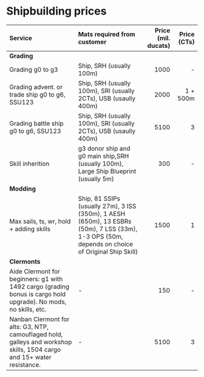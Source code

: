 # Shipbuilding prices

| Service | Mats required from customer | Price (mil. ducats) | Price (CTs)|
| :--- | :--- | ---: | ---: |
|**Grading**|
| Grading g0 to g3 |Ship, SRH (usually 100m)|1000|-|
| Grading advent. or trade ship g0 to g6, SSU123|Ship, SRH (usually 100m), SRI (usually 2CTs), USB (usaully 400m)|2000|1 + 500m|
| Grading battle ship g0 to g6, SSU123|Ship, SRH (usually 100m), SRI (usually 2CTs), USB (usaully 400m)|5100|3|
| Skill inherition|g3 donor ship and g0 main ship,SRH (usually 100m), Large Ship Blueprint (usually 5m)|300|-|
|**Modding**|
| Max sails, ts, wr, hold + adding skills|Ship, 81 SSIPs (usually 27m), 3 ISS (350m), 1 AESH (650m), 13 ESBRs (50m), 7 LSS (33m), 1-3 OPS (50m, depends on choice of Original Ship Skill)|1500|1|
|**Clermonts**|
|Aide Clermont for beginners: g1 with 1492 cargo (grading bonus is cargo hold upgrade). No mods, no skills, etc.|-|150|-|
|Nanban Clermont for alts: G3, NTP, camouflaged hold, galleys and workshop skills, 1504 cargo and 15+ water resistance.|-|5100|3|
